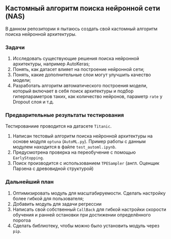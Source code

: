 ## Кастомный алгоритм поиска нейронной сети (NAS)
В данном репозитории я пытаюсь создать свой кастомный алгоритм поиска нейронной архитектуры.

### Задачи
1) Исследовать существующие решения поиска нейронной архитектуры, например AutoKeras;
2) Понять, как датасет влияет на построение нейронной сети;
3) Понять, какие дополнительные слои могут улучшить качество модели;
4) Разработать алгоритм автоматического построения модели, который включает в себя поиск архитектуры и подбор гиперпараметров таких, как количество нейронов, параметр `rate` у Dropout слоя и т.д.

### Предварительные результаты тестирования

Тестированиие проводится на датасете `Titanic`.

1) Написан тестовый алгоритм поиска нейронной архитектуры на основе модуля `optuna` (`AutoML.py`). Пример работы с данным модулем находится в файле `test_automl.ipynb`.
2) Предусмотрена проверка на переобучение с помощью `EarlyStopping`.
3) Поиск производится с использованием `TPESampler` (англ. Оценщик Парзена с древовидной структурой)

### Дальнейший план

1) Оптимизировать модуль для масштабируемости. Сделать настройку более гибкой для пользователя;
2) Добавить модуль для задачи регрессии
3) Написать свой собственный `CallBack` для гибкой настройки скорости обучения и ранней остановки при достижении определённого порогоа
4) Сделать библиотеку, чтобы можно было установить модуль через `pip`.



